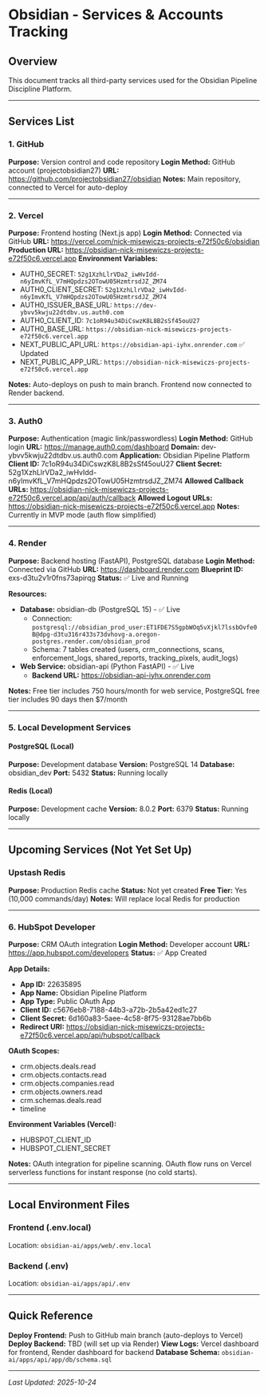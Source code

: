 # Obsidian - Services & Accounts Tracking

## Overview
This document tracks all third-party services used for the Obsidian Pipeline Discipline Platform.

---

## Services List

### 1. GitHub
**Purpose:** Version control and code repository
**Login Method:** GitHub account (projectobsidian27)
**URL:** https://github.com/projectobsidian27/obsidian
**Notes:** Main repository, connected to Vercel for auto-deploy

---

### 2. Vercel
**Purpose:** Frontend hosting (Next.js app)
**Login Method:** Connected via GitHub
**URL:** https://vercel.com/nick-misewiczs-projects-e72f50c6/obsidian
**Production URL:** https://obsidian-nick-misewiczs-projects-e72f50c6.vercel.app
**Environment Variables:**
- AUTH0_SECRET: `52g1XzhLlrVDa2_iwHvIdd-n6yImvKfL_V7mHQpdzs2OTowU05HzmtrsdJZ_ZM74`
- AUTH0_CLIENT_SECRET: `52g1XzhLlrVDa2_iwHvIdd-n6yImvKfL_V7mHQpdzs2OTowU05HzmtrsdJZ_ZM74`
- AUTH0_ISSUER_BASE_URL: `https://dev-ybvv5kwju22dtdbv.us.auth0.com`
- AUTH0_CLIENT_ID: `7c1oR94u34DiCswzK8L8B2sSf45ouU27`
- AUTH0_BASE_URL: `https://obsidian-nick-misewiczs-projects-e72f50c6.vercel.app`
- NEXT_PUBLIC_API_URL: `https://obsidian-api-iyhx.onrender.com` ✅ Updated
- NEXT_PUBLIC_APP_URL: `https://obsidian-nick-misewiczs-projects-e72f50c6.vercel.app`

**Notes:** Auto-deploys on push to main branch. Frontend now connected to Render backend.

---

### 3. Auth0
**Purpose:** Authentication (magic link/passwordless)
**Login Method:** GitHub login
**URL:** https://manage.auth0.com/dashboard
**Domain:** dev-ybvv5kwju22dtdbv.us.auth0.com
**Application:** Obsidian Pipeline Platform
**Client ID:** 7c1oR94u34DiCswzK8L8B2sSf45ouU27
**Client Secret:** 52g1XzhLlrVDa2_iwHvIdd-n6yImvKfL_V7mHQpdzs2OTowU05HzmtrsdJZ_ZM74
**Allowed Callback URLs:** https://obsidian-nick-misewiczs-projects-e72f50c6.vercel.app/api/auth/callback
**Allowed Logout URLs:** https://obsidian-nick-misewiczs-projects-e72f50c6.vercel.app
**Notes:** Currently in MVP mode (auth flow simplified)

---

### 4. Render
**Purpose:** Backend hosting (FastAPI), PostgreSQL database
**Login Method:** Connected via GitHub
**URL:** https://dashboard.render.com
**Blueprint ID:** exs-d3tu2v1r0fns73apirqg
**Status:** ✅ Live and Running

**Resources:**
- **Database:** obsidian-db (PostgreSQL 15) - ✅ Live
  - Connection: `postgresql://obsidian_prod_user:ET1FDE7S5gpbWOq5vXjkl7lssbOvfe0B@dpg-d3tu316r433s73dvhovg-a.oregon-postgres.render.com/obsidian_prod`
  - Schema: 7 tables created (users, crm_connections, scans, enforcement_logs, shared_reports, tracking_pixels, audit_logs)
- **Web Service:** obsidian-api (Python FastAPI) - ✅ Live
  - **Backend URL:** https://obsidian-api-iyhx.onrender.com

**Notes:** Free tier includes 750 hours/month for web service, PostgreSQL free tier includes 90 days then $7/month

---

### 5. Local Development Services

#### PostgreSQL (Local)
**Purpose:** Development database
**Version:** PostgreSQL 14
**Database:** obsidian_dev
**Port:** 5432
**Status:** Running locally

#### Redis (Local)
**Purpose:** Development cache
**Version:** 8.0.2
**Port:** 6379
**Status:** Running locally

---

## Upcoming Services (Not Yet Set Up)

### Upstash Redis
**Purpose:** Production Redis cache
**Status:** Not yet created
**Free Tier:** Yes (10,000 commands/day)
**Notes:** Will replace local Redis for production

---

### 6. HubSpot Developer
**Purpose:** CRM OAuth integration
**Login Method:** Developer account
**URL:** https://app.hubspot.com/developers
**Status:** ✅ App Created

**App Details:**
- **App ID:** 22635895
- **App Name:** Obsidian Pipeline Platform
- **App Type:** Public OAuth App
- **Client ID:** c5676eb8-7188-44b3-a72b-2b5a42ed1c27
- **Client Secret:** 6d160a83-5aee-4c58-8f75-93128ae7bb6b
- **Redirect URI:** https://obsidian-nick-misewiczs-projects-e72f50c6.vercel.app/api/hubspot/callback

**OAuth Scopes:**
- crm.objects.deals.read
- crm.objects.contacts.read
- crm.objects.companies.read
- crm.objects.owners.read
- crm.schemas.deals.read
- timeline

**Environment Variables (Vercel):**
- HUBSPOT_CLIENT_ID
- HUBSPOT_CLIENT_SECRET

**Notes:** OAuth integration for pipeline scanning. OAuth flow runs on Vercel serverless functions for instant response (no cold starts).

---

## Local Environment Files

### Frontend (.env.local)
Location: `obsidian-ai/apps/web/.env.local`

### Backend (.env)
Location: `obsidian-ai/apps/api/.env`

---

## Quick Reference

**Deploy Frontend:** Push to GitHub main branch (auto-deploys to Vercel)
**Deploy Backend:** TBD (will set up via Render)
**View Logs:** Vercel dashboard for frontend, Render dashboard for backend
**Database Schema:** `obsidian-ai/apps/api/app/db/schema.sql`

---

*Last Updated: 2025-10-24*
